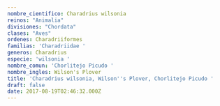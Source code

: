 ```yaml
---
nombre_cientifico: Charadrius wilsonia
reinos: "Animalia"
divisiones: "Chordata"
clases: "Aves"
ordenes: Charadriiformes
familias: 'Charadriidae '
generos: Charadrius
especie: 'wilsonia '
nombre_comun: 'Chorlitejo Picudo '
nombre_ingles: Wilson's Plover
title: 'Charadrius wilsonia, Wilson''s Plover, Chorlitejo Picudo '
draft: false
date: 2017-08-19T02:46:32.000Z
---
```


